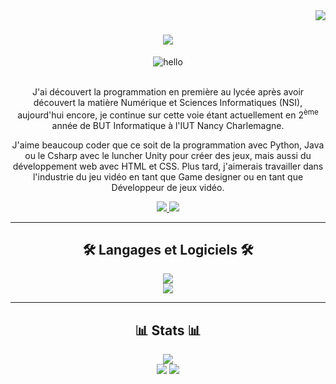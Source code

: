 <img align="right" src="https://visitor-badge.laobi.icu/badge?page_id=washifr.washifr&query_only=true">

<h1 align="center">
  <img src="https://readme-typing-svg.demolab.com?font=Fira+Code&pause=1000&width=435&lines=%C3%89tudiant+en+BUT+informatique;Bonjour%2C+je+suis+Loris+Weier+%F0%9F%91%8B">
</h1>

<div align="center">
  <img src="https://media.giphy.com/media/lIzAEoZEn571u/giphy.gif" alt="hello" />
</div>

<br>

<div align="center" min-width=500>
  <p>
    J'ai découvert la programmation en première au lycée après avoir découvert la matière Numérique et Sciences Informatiques (NSI), aujourd'hui encore, je continue sur cette voie étant actuellement en 2<sup>ème</sup> année de BUT Informatique à l'IUT Nancy Charlemagne.

J'aime beaucoup coder que ce soit de la programmation avec Python, Java ou le Csharp avec le luncher Unity pour créer des jeux, mais aussi du développement web avec HTML et CSS. Plus tard, j'aimerais travailler dans l'industrie du jeu vidéo en tant que Game designer ou en tant que Développeur de jeux vidéo.
  </p>
</div>

<div align="center">
  <a href="https://twitter.com/Washi_fr">
    <img src="https://img.shields.io/badge/Twitter-1DA1F2?style=for-the-badge&logo=twitter&logoColor=white">
  </a>
  <a href="https://washi-fr.itch.io/">
    <img src="https://img.shields.io/badge/Itch.io-FA5C5C?style=for-the-badge&logo=itchdotio&logoColor=white">
  </a>
</div>

<hr>

<h2 align="center">🛠️ Langages et Logiciels 🛠️</h2>

<p align="center">
  <img src="https://skillicons.dev/icons?i=py,java,js,html,css,php,cs,md"><br>
  <img src="https://skillicons.dev/icons?i=git,github,vscode,visualstudio,idea,unity">
</p>

<hr>

<h2 align="center">📊 Stats 📊</h2>

<div align="center">
  <img src="https://streak-stats.demolab.com?user=WashiFR&theme=transparent&hide_border=true&locale=fr"><br>
  <img src="https://github-readme-stats.vercel.app/api?username=washifr&show_icons=true&theme=transparent&hide_border=true">
  <img src="https://github-readme-stats.vercel.app/api/top-langs/?username=washifr&layout=donut&theme=transparent&hide_border=true">
</div>

